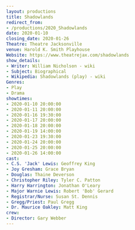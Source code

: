 ```yaml
---
layout: productions
title: Shadowlands
redirect_from:
- /productions/2020_Shadowlands
date: 2020-01-10
closing_date: 2020-01-26
Theatre: Theatre Jacksonville
venue: Harold K. Smith Playhouse
Website: https://www.theatrejax.com/shadowlands
show_details:
- Writer: William Nicholson - wiki
- Subject: Biographical
- Wikipedia: Shadowlands (play) - wiki
Genres: 
- Play
- Drama
showtimes:
- 2020-01-10 20:00:00
- 2020-01-11 20:00:00
- 2020-01-16 19:30:00
- 2020-01-17 20:00:00
- 2020-01-18 20:00:00
- 2020-01-19 14:00:00
- 2020-01-23 19:30:00
- 2020-01-24 20:00:00
- 2020-01-25 20:00:00
- 2020-01-26 14:00:00
cast:
- C.S. 'Jack' Lewis: Geoffrey King
- Joy Gresham: Grace Bryan
- Douglas: Thaine Deverson
- Christopher Riley: Tyler C. Patton
- Harry Harrington: Jonathan O'Leary
- Major Warnie Lewis: Robert 'Bob' Gerard
- Registrar/Nurse: Susan St. Dennis
- Gregg/Priest: Paul Gregg
- Dr. Maurice Oakley: Matt King
crew:
- Director: Gary Webber
---
```

